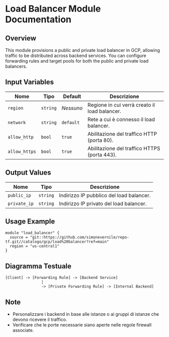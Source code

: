 # Load Balancer Module Documentation

## Overview
This module provisions a public and private load balancer in GCP, allowing traffic to be distributed across backend services. You can configure forwarding rules and target pools for both the public and private load balancers.

## Input Variables
| Nome         | Tipo     | Default   | Descrizione |
|--------------|----------|-----------|-------------|
| `region`     | `string` | _Nessuno_ | Regione in cui verrà creato il load balancer. |
| `network`    | `string` | `default` | Rete a cui è connesso il load balancer. |
| `allow_http` | `bool`   | `true`    | Abilitazione del traffico HTTP (porta 80). |
| `allow_https` | `bool`   | `true`    | Abilitazione del traffico HTTPS (porta 443). |

## Output Values
| Nome        | Tipo     | Descrizione |
|-------------|----------|-------------|
| `public_ip` | `string` | Indirizzo IP pubblico del load balancer. |
| `private_ip` | `string` | Indirizzo IP privato del load balancer. |

## Usage Example
```hcl
module "load_balancer" {
  source = "git::https://github.com/simonevernile/repo-tf.git//catalogo/gcp/load%20balancer?ref=main"
  region = "us-central1"
}
```

## Diagramma Testuale
```
[Client] -> [Forwarding Rule] -> [Backend Service]
                |
                -> [Private Forwarding Rule] -> [Internal Backend]
```

## Note
- Personalizzare i backend in base alle istanze o ai gruppi di istanze che devono ricevere il traffico.
- Verificare che le porte necessarie siano aperte nelle regole firewall associate.
